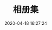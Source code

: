 ---
title: 相册集
date: 2020-04-18 16:27:24
updated: 2020-04-18 16:27:24
layout: albums
albums:
  - caption: 日常
    url: /albums/daily
    cover: https://yangyang666.oss-cn-chengdu.aliyuncs.com/images/ComfyUI_01102_.png
    desc: 我们一日日度过的所谓日常

---